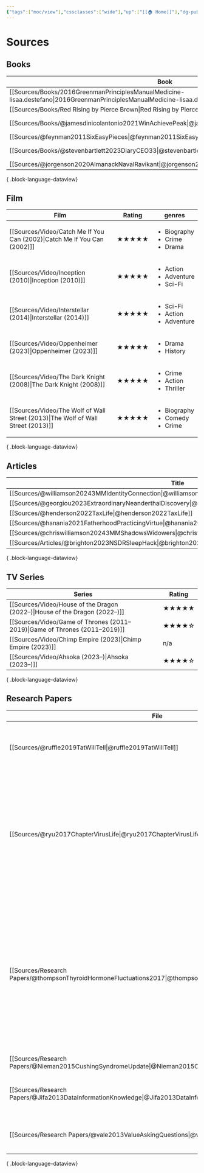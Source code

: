 ```yaml
---
{"tags":["moc/view"],"cssclasses":["wide"],"up":["[[🏠 Home]]"],"dg-publish":true,"permalink":"/atlas/sources/","dgPassFrontmatter":true}
---
```


# Sources

## Books
| Book                                                                                                                            | Genre       |
| ------------------------------------------------------------------------------------------------------------------------------- | ----------- |
| [[Sources/Books/2016GreenmanPrinciplesManualMedicine-lisaa.destefano\|2016GreenmanPrinciplesManualMedicine-lisaa.destefano]] | Non-Fiction |
| [[Sources/Books/Red Rising by Pierce Brown\|Red Rising by Pierce Brown]]                                                     | Fiction     |
| [[Sources/Books/@jamesdinicolantonio2021WinAchievePeak\|@jamesdinicolantonio2021WinAchievePeak]]                             | Non-Fiction |
| [[Sources/@feynman2011SixEasyPieces\|@feynman2011SixEasyPieces]]                                                             | \-          |
| [[Sources/Books/@stevenbartlett2023DiaryCEO33\|@stevenbartlett2023DiaryCEO33]]                                               | Non-Fiction |
| [[Sources/@jorgenson2020AlmanackNavalRavikant\|@jorgenson2020AlmanackNavalRavikant]]                                         | \-          |

{ .block-language-dataview}

## Film
| Film                                                                                | Rating | genres                                                    |
| ----------------------------------------------------------------------------------- | ------ | --------------------------------------------------------- |
| [[Sources/Video/Catch Me If You Can (2002)\|Catch Me If You Can (2002)]]         | ★★★★★  | <ul><li>Biography</li><li>Crime</li><li>Drama</li></ul>   |
| [[Sources/Video/Inception (2010)\|Inception (2010)]]                             | ★★★★★  | <ul><li>Action</li><li>Adventure</li><li>Sci-Fi</li></ul> |
| [[Sources/Video/Interstellar (2014)\|Interstellar (2014)]]                       | ★★★★★  | <ul><li>Sci-Fi</li><li>Action</li><li>Adventure</li></ul> |
| [[Sources/Video/Oppenheimer (2023)\|Oppenheimer (2023)]]                         | ★★★★★  | <ul><li>Drama</li><li>History</li></ul>                   |
| [[Sources/Video/The Dark Knight (2008)\|The Dark Knight (2008)]]                 | ★★★★★  | <ul><li>Crime</li><li>Action</li><li>Thriller</li></ul>   |
| [[Sources/Video/The Wolf of Wall Street (2013)\|The Wolf of Wall Street (2013)]] | ★★★★★  | <ul><li>Biography</li><li>Comedy</li><li>Crime</li></ul>  |

{ .block-language-dataview}

## Articles
| Title                                                                                                         |
| ------------------------------------------------------------------------------------------------------------- |
| [[Sources/@williamson20243MMIdentityConnection\|@williamson20243MMIdentityConnection]]                     |
| [[Sources/@georgiou2023ExtraordinaryNeanderthalDiscovery\|@georgiou2023ExtraordinaryNeanderthalDiscovery]] |
| [[Sources/@henderson2022TaxLife\|@henderson2022TaxLife]]                                                   |
| [[Sources/@hanania2021FatherhoodPracticingVirtue\|@hanania2021FatherhoodPracticingVirtue]]                 |
| [[Sources/@chriswilliamson20243MMShadowsWidowers\|@chriswilliamson20243MMShadowsWidowers]]                 |
| [[Sources/Articles/@brighton2023NSDRSleepHack\|@brighton2023NSDRSleepHack]]                                |

{ .block-language-dataview}

## TV Series
| Series                                                                        | Rating |
| ----------------------------------------------------------------------------- | ------ |
| [[Sources/Video/House of the Dragon (2022–)\|House of the Dragon (2022–)]] | ★★★★★  |
| [[Sources/Video/Game of Thrones (2011–2019)\|Game of Thrones (2011–2019)]] | ★★★★☆  |
| [[Sources/Video/Chimp Empire (2023)\|Chimp Empire (2023)]]                 | n/a    |
| [[Sources/Video/Ahsoka (2023–)\|Ahsoka (2023–)]]                           | ★★★★☆  |

{ .block-language-dataview}

## Research Papers
| File                                                                                                            | Keywords                                                                                                                                                                                                                                                                                                                            |
| --------------------------------------------------------------------------------------------------------------- | ----------------------------------------------------------------------------------------------------------------------------------------------------------------------------------------------------------------------------------------------------------------------------------------------------------------------------------- |
| [[Sources/@ruffle2019TatWillTell\|@ruffle2019TatWillTell]]                                                   | <ul><li>Experimental economics</li><li>Impulsivity</li><li>Tattoo</li><li>Time preferences</li></ul>                                                                                                                                                                                                                                |
| [[Sources/@ryu2017ChapterVirusLife\|@ryu2017ChapterVirusLife]]                                               | <ul><li>Cell-to-cell spread</li><li>clathrin-mediated endocytosis</li><li>fusion peptide</li><li>late domain</li><li>macropinocytosis</li><li>multivesicular bodies</li><li>packaging signal</li><li>receptor-mediated endocytosis</li></ul>                                                                                        |
| [[Sources/Research Papers/@thompsonThyroidHormoneFluctuations2017\|@thompsonThyroidHormoneFluctuations2017]] | <ul><li>Alouatta</li><li>Animals</li><li>Basal Metabolism</li><li>Body Temperature Regulation</li><li>energetics</li><li>Macaca</li><li>Seasons</li><li>Species Specificity</li><li>temperature</li><li>Temperature</li><li>thermal environment</li><li>thermoregulation</li><li>thyroid hormone</li><li>Thyroid Hormones</li></ul> |
| [[Sources/Research Papers/@Nieman2015CushingSyndromeUpdate\|@Nieman2015CushingSyndromeUpdate]]               | <ul></ul>                                                                                                                                                                                                                                                                                                                           |
| [[Sources/Research Papers/@Jifa2013DataInformationKnowledge\|@Jifa2013DataInformationKnowledge]]             | <ul><li>meta-synthesis of wisdom</li><li>wisdom</li><li>wisdom city</li></ul>                                                                                                                                                                                                                                                       |
| [[Sources/Research Papers/@vale2013ValueAskingQuestions\|@vale2013ValueAskingQuestions]]                     | <ul><li>Learning</li><li>Communication</li><li>Education</li></ul>                                                                                                                                                                                                                                                                  |

{ .block-language-dataview}